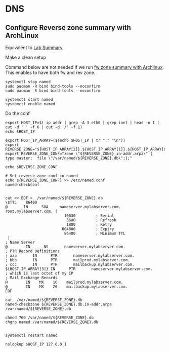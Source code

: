 # DNS

## Configure Reverse zone summary with ArchLinux

Equivalent to [Lab Summary](p2-2-summary-configure-reverse-zone.md),

Make a clean setup

<!--
Unlike lab setup we need to install and enable named 
-->

Command below are not needed if we run [fw zone summary with Archlinux](with-archlinux-p2-1-summary-configure-forward-zone.md).
This enables to have both fw and rev zone.

<!--
Unlike lab env
-->

````
systemctl stop named
sudo pacman -R bind bind-tools --noconfirm
sudo pacman -S bind bind-tools --noconfirm

systemctl start named
systemctl enable named
````

Do the  conf


<!--
Unlike lab setup 
- we change computation
- we insert at end of file and not before the include (note we do not use sed here)
-->

````
export HOST_IP=$( ip addr | grep -A 3 eth0 | grep inet | head -n 1 |  cut -d ' ' -f 6 | cut -d '/' -f 1)
echo $HOST_IP

export HOST_IP_ARRAY=($(echo $HOST_IP | tr "." "\n"))
export REVERSE_ZONE="${HOST_IP_ARRAY[2]}.${HOST_IP_ARRAY[1]}.${HOST_IP_ARRAY[0]}"
export REVERSE_ZONE_CONF="zone \"${REVERSE_ZONE}.in-addr.arpa\" {  type master;  file \"/var/named/${REVERSE_ZONE}.db\";};"

echo $REVERSE_ZONE_CONF

# Set reverse zone conf in named
echo ${REVERSE_ZONE_CONF} >> /etc/named.conf
named-checkconf


cat << EOF >  /var/named/${REVERSE_ZONE}.db
\$TTL    86400
@       IN      SOA     nameserver.mylabserver.com. root.mylabserver.com. (
                          10030         ; Serial
                           3600         ; Refresh
                           1800         ; Retry
                         604800         ; Expiry
                          86400         ; Minimum TTL
 )
; Name Server
@        IN      NS       nameserver.mylabserver.com.
; PTR Record Definitions
; aaa       IN      PTR       nameserver.mylabserver.com.
; bbb       IN      PTR       mailprod.mylabserver.com.
; ccc       IN      PTR       mailbackup.mylabserver.com.
${HOST_IP_ARRAY[3]} IN      PTR       nameserver.mylabserver.com.
; which is last octet of my IP
; Mail Exchange Records
@        IN    MX    10    mailprod.mylabserver.com.
@        IN    MX    20    mailbackup.mylabserver.com.
EOF

cat  /var/named/${REVERSE_ZONE}.db
named-checkzone ${REVERSE_ZONE}.db.in-addr.arpa /var/named/${REVERSE_ZONE}.db 

chmod 760 /var/named/${REVERSE_ZONE}.db
chgrp named /var/named/${REVERSE_ZONE}.db


systemctl restart named

nslookup $HOST_IP 127.0.0.1
````

<!--
Unlike the lab setup targeted DNS is 127.0.0.1 and not localhost
-->